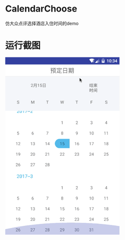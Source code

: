 # CalendarChoose
仿大众点评选择酒店入住时间的demo

# 运行截图

![image](https://github.com/z13538657403/CalendarChoose/blob/master/app/src/main/res/mipmap-hdpi/calendar_choose.gif)
